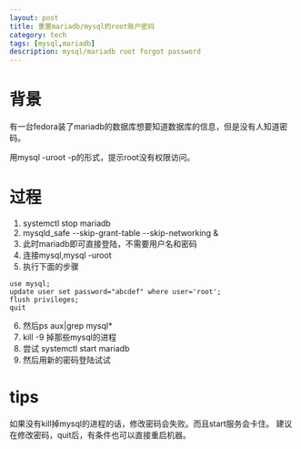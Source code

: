 ```yaml
---
layout: post
title: 重置mariadb/mysql的root账户密码
category: tech
tags: [mysql,mariadb]
description: mysql/mariadb root forgot password
---
```


# 背景

有一台fedora装了mariadb的数据库想要知道数据库的信息，但是没有人知道密码。

用mysql -uroot -p的形式，提示root没有权限访问。


# 过程

1. systemctl stop mariadb
2. mysqld_safe --skip-grant-table --skip-networking &
3. 此时mariadb即可直接登陆，不需要用户名和密码
4. 连接mysql,mysql -uroot
5. 执行下面的步骤  
```mysql
use mysql;
update user set password="abcdef" where user='root';
flush privileges;
quit
```
6. 然后ps aux|grep mysql*
7. kill -9 掉那些mysql的进程
8. 尝试 systemctl start mariadb
9. 然后用新的密码登陆试试

# tips

如果没有kill掉mysql的进程的话，修改密码会失败。而且start服务会卡住。
建议在修改密码，quit后，有条件也可以直接重启机器。
